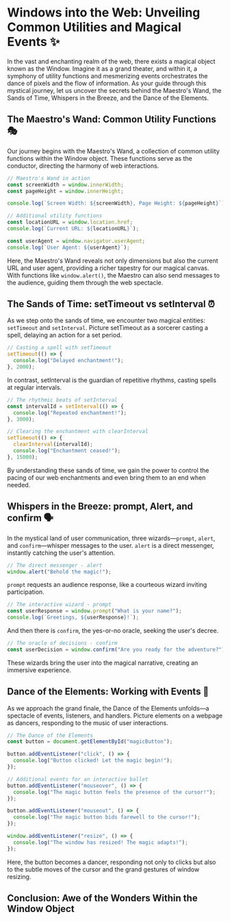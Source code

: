 # Windows into the Web: Unveiling Common Utilities and Magical Events ✨

In the vast and enchanting realm of the web, there exists a magical object known as the Window. Imagine it as a grand theater, and within it, a symphony of utility functions and mesmerizing events orchestrates the dance of pixels and the flow of information. As your guide through this mystical journey, let us uncover the secrets behind the Maestro's Wand, the Sands of Time, Whispers in the Breeze, and the Dance of the Elements.

## The Maestro's Wand: Common Utility Functions 🎭

Our journey begins with the Maestro's Wand, a collection of common utility functions within the Window object. These functions serve as the conductor, directing the harmony of web interactions.

```javascript
// Maestro's Wand in action
const screenWidth = window.innerWidth;
const pageHeight = window.innerHeight;

console.log(`Screen Width: ${screenWidth}, Page Height: ${pageHeight}`);

// Additional utility functions
const locationURL = window.location.href;
console.log(`Current URL: ${locationURL}`);

const userAgent = window.navigator.userAgent;
console.log(`User Agent: ${userAgent}`);
```

Here, the Maestro's Wand reveals not only dimensions but also the current URL and user agent, providing a richer tapestry for our magical canvas. With functions like `window.alert()`, the Maestro can also send messages to the audience, guiding them through the web spectacle.

## The Sands of Time: setTimeout vs setInterval ⏰

As we step onto the sands of time, we encounter two magical entities: `setTimeout` and `setInterval`. Picture setTimeout as a sorcerer casting a spell, delaying an action for a set period.

```javascript
// Casting a spell with setTimeout
setTimeout(() => {
  console.log("Delayed enchantment!");
}, 2000);
```

In contrast, setInterval is the guardian of repetitive rhythms, casting spells at regular intervals.

```javascript
// The rhythmic beats of setInterval
const intervalId = setInterval(() => {
  console.log("Repeated enchantment!");
}, 3000);

// Clearing the enchantment with clearInterval
setTimeout(() => {
  clearInterval(intervalId);
  console.log("Enchantment ceased!");
}, 15000);
```

By understanding these sands of time, we gain the power to control the pacing of our web enchantments and even bring them to an end when needed.

## Whispers in the Breeze: prompt, Alert, and confirm 🗣️

In the mystical land of user communication, three wizards—`prompt`, `alert`, and `confirm`—whisper messages to the user. `alert` is a direct messenger, instantly catching the user's attention.

```javascript
// The direct messenger - alert
window.alert("Behold the magic!");
```

`prompt` requests an audience response, like a courteous wizard inviting participation.

```javascript
// The interactive wizard - prompt
const userResponse = window.prompt("What is your name?");
console.log(`Greetings, ${userResponse}!`);
```

And then there is `confirm`, the yes-or-no oracle, seeking the user's decree.

```javascript
// The oracle of decisions - confirm
const userDecision = window.confirm("Are you ready for the adventure?");
```

These wizards bring the user into the magical narrative, creating an immersive experience.

## Dance of the Elements: Working with Events 💃

As we approach the grand finale, the Dance of the Elements unfolds—a spectacle of events, listeners, and handlers. Picture elements on a webpage as dancers, responding to the music of user interactions.

```javascript
// The Dance of the Elements
const button = document.getElementById("magicButton");

button.addEventListener("click", () => {
  console.log("Button clicked! Let the magic begin!");
});

// Additional events for an interactive ballet
button.addEventListener("mouseover", () => {
  console.log("The magic button feels the presence of the cursor!");
});

button.addEventListener("mouseout", () => {
  console.log("The magic button bids farewell to the cursor!");
});

window.addEventListener("resize", () => {
  console.log("The window has resized! The magic adapts!");
});
```

Here, the button becomes a dancer, responding not only to clicks but also to the subtle moves of the cursor and the grand gestures of window resizing.

## Conclusion: Awe of the Wonders Within the Window Object
